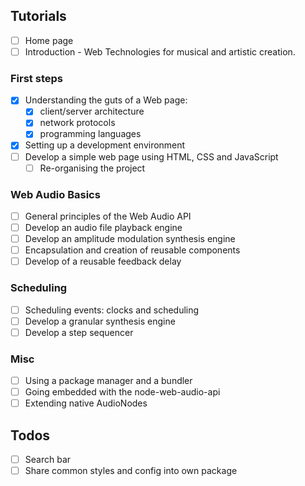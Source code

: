
## Tutorials

- [ ] Home page
- [ ] Introduction - Web Technologies for musical and artistic creation. 

### First steps

- [x] Understanding the guts of a Web page: 
    + [x] client/server architecture
    + [x] network protocols
    + [x] programming languages
- [x] Setting up a development environment 
- [ ] Develop a simple web page using HTML, CSS and JavaScript
    + [ ] Re-organising the project 

### Web Audio Basics

- [ ] General principles of the Web Audio API
- [ ] Develop an audio file playback engine 
- [ ] Develop an amplitude modulation synthesis engine
- [ ] Encapsulation and creation of reusable components
- [ ] Develop of a reusable feedback delay 

### Scheduling

- [ ] Scheduling events: clocks and scheduling
- [ ] Develop a granular synthesis engine
- [ ] Develop a step sequencer

### Misc

- [ ] Using a package manager and a bundler
- [ ] Going embedded with the node-web-audio-api
- [ ] Extending native AudioNodes

## Todos

- [ ] Search bar
- [ ] Share common styles and config into own package
